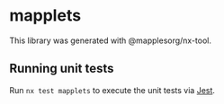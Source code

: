 # mapplets

This library was generated with @mapplesorg/nx-tool.

## Running unit tests

Run `nx test mapplets` to execute the unit tests via [Jest](https://jestjs.io).
